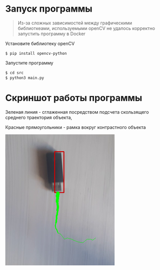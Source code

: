 # Запуск программы

> Из-за сложных зависимостей между графическими библиоткеами, используемыми openCV не удалось корректно запустить программу в Docker

Установите библиотеку openCV

```
$ pip install opencv-python
```

Запустите программу

```
$ cd src
$ python3 main.py
```

# Скриншот работы программы

Зеленая линия - сглаженная посредством подсчета скользящего среднего траектория объекта, 

Красные прямоугольники - рамка вокруг контрастного объекта

![](screen1.png)

